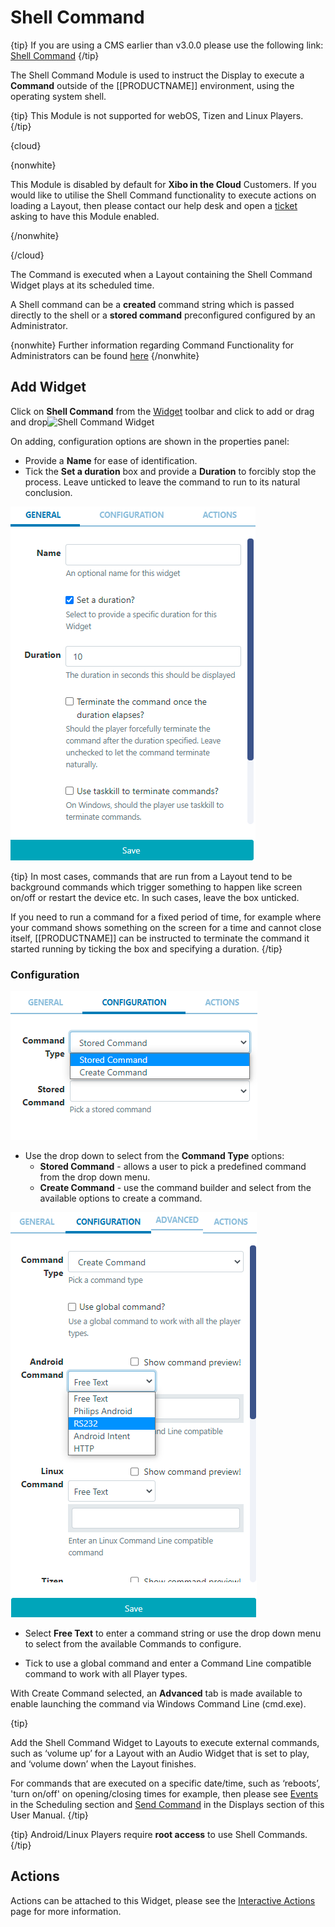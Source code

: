 <!--toc=widgets-->

# Shell Command

{tip}
If you are using a CMS earlier than v3.0.0 please use the following link: [Shell Command](media_module_shellcommand_2.html)
{/tip}

The Shell Command Module is used to instruct the Display to execute a **Command** outside of the [[PRODUCTNAME]] environment, using the operating system shell.  

{tip}
This Module is not supported for webOS, Tizen and Linux Players.
{/tip}

{cloud}

{nonwhite}

This Module is disabled by default for **Xibo in the Cloud** Customers. If you would like to utilise the Shell Command functionality to execute actions on loading a Layout, then please contact our help desk and open a [ticket](https://xibo.org.uk/help#commercial) asking to have this Module enabled.

{/nonwhite}

{/cloud}

The Command is executed when a Layout containing the Shell Command Widget plays at its scheduled time.

A Shell command can be a **created** command string which is passed directly to the shell or a **stored command** preconfigured configured by an Administrator.

{nonwhite}
Further information regarding Command Functionality for Administrators can be found [here](https://xibo.org.uk/docs/setup/command-functionality)
{/nonwhite}

## Add Widget

Click on **Shell Command** from the [Widget](layouts_widgets.html) toolbar and click to add or drag and drop![Shell Command Widget](img/v2_media_shellcommand_widget.png)

On adding, configuration options are shown in the properties panel:

- Provide a **Name** for ease of identification.
- Tick the **Set a duration** box and provide a **Duration** to forcibly stop the process. Leave unticked to leave the command to run to its natural conclusion.

![Shell Command Duration](img/v3.1_media_shell_command_duration.png)

{tip}
In most cases, commands that are run from a Layout tend to be background commands which trigger something to happen like screen on/off or restart the device etc. In such cases, leave the box unticked.

If you need to run a command for a fixed period of time, for example where your command shows something on the screen for a time and cannot close itself, [[PRODUCTNAME]] can be instructed to terminate the command it started running by ticking the box and specifying a duration.
{/tip}

### Configuration

![Shell Command Configuration](img/v3.1_media_shell_command_configuration.png)

- Use the drop down to select from the **Command Type** options:
  - **Stored Command** - allows a user to pick a predefined command from the drop down menu.
  - **Create Command** - use the command builder and select from the available options to create a command.

![Shell Command Create](img/v3.1_media_shell_command_create.png)

- 
  Select **Free Text** to enter a command string or use the drop down menu to select from the available Commands to configure.


- Tick to use a global command and enter a Command Line compatible command to work with all Player types.


With Create Command selected, an **Advanced** tab is made available to enable launching the command via Windows Command Line (cmd.exe).

{tip}

Add the Shell Command Widget to Layouts to execute external commands, such as ‘volume up’ for a Layout with an Audio Widget that is set to play, and ‘volume down’ when the Layout finishes.

For commands that are executed on a specific date/time, such as  ‘reboots’, 'turn on/off' on opening/closing times for example, then please see [Events](scheduling_events.html) in the Scheduling section and [Send Command](displays.html) in the Displays section of this User Manual.
{/tip}

{tip}
Android/Linux Players require **root access** to use Shell Commands.
{/tip}

## Actions

Actions can be attached to this Widget, please see the [Interactive Actions](layouts_interactive_actions.html)  page for more information.
